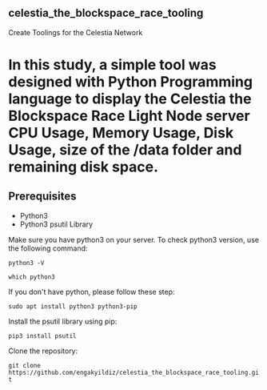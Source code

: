 ## celestia_the_blockspace_race_tooling
Create Toolings for the Celestia Network

# In this study, a simple tool was designed with Python Programming language to display the Celestia the Blockspace Race Light Node server CPU Usage, Memory Usage, Disk Usage, size of the /data folder and remaining disk space.

## Prerequisites

- Python3
- Python3 psutil Library

Make sure you have python3 on your server. To check python3 version, use the following command:

`python3 -V`

`which python3`

If you don't have python, please follow these step:

`sudo apt install python3 python3-pip`

Install the psutil library using pip:

`pip3 install psutil`

Clone the repository:

`git clone https://github.com/engakyildiz/celestia_the_blockspace_race_tooling.git`
